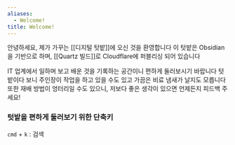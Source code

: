 ```yaml
---
aliases:
  - Welcome!
title: Welcome!
---
```


안녕하세요, 제가 가꾸는 [[디지털 텃밭]]에 오신 것을 환영합니다
이 텃밭은 Obsidian을 기반으로 하며, [[Quartz 빌드]]로 Cloudflare에 퍼블리싱 되어 있습니다

IT 업계에서 일하며 보고 배운 것을 기록하는 공간이니 편하게 둘러보시기 바랍니다
텃밭이다 보니 주인장이 작업을 하고 있을 수도 있고 가끔은 비료 냄새가 날지도 모릅니다
또한 재배 방법이 엉터리일 수도 있으니, 저보다 좋은 생각이 있으면 언제든지 피드백 주세요!

### 텃밭을 편하게 둘러보기 위한 단축키

`cmd` + `k` : 검색

